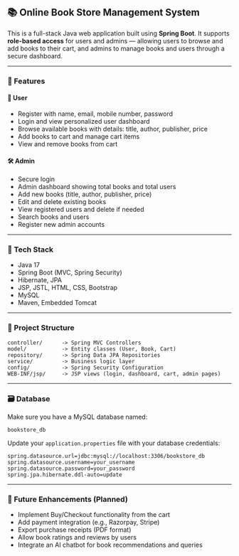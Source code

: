 ## 📚 Online Book Store Management System

This is a full-stack Java web application built using **Spring Boot**. It supports **role-based access** for users and admins — allowing users to browse and add books to their cart, and admins to manage books and users through a secure dashboard.

---

### 🎯 Features

#### 👤 User

- Register with name, email, mobile number, password  
- Login and view personalized user dashboard  
- Browse available books with details: title, author, publisher, price  
- Add books to cart and manage cart items  
- View and remove books from cart  

#### 🛠️ Admin

- Secure login  
- Admin dashboard showing total books and total users  
- Add new books (title, author, publisher, price)  
- Edit and delete existing books  
- View registered users and delete if needed  
- Search books and users  
- Register new admin accounts  

---

### 🧱 Tech Stack

- Java 17  
- Spring Boot (MVC, Spring Security)  
- Hibernate, JPA  
- JSP, JSTL, HTML, CSS, Bootstrap  
- MySQL  
- Maven, Embedded Tomcat  

---

### 📁 Project Structure

```
controller/      -> Spring MVC Controllers  
model/           -> Entity classes (User, Book, Cart)  
repository/      -> Spring Data JPA Repositories  
service/         -> Business logic layer  
config/          -> Spring Security Configuration  
WEB-INF/jsp/     -> JSP views (login, dashboard, cart, admin pages)  
```

---

### 🗃️ Database

Make sure you have a MySQL database named:

```
bookstore_db
```

Update your `application.properties` file with your database credentials:

```properties
spring.datasource.url=jdbc:mysql://localhost:3306/bookstore_db  
spring.datasource.username=your_username  
spring.datasource.password=your_password  
spring.jpa.hibernate.ddl-auto=update  
```

---

### 🚀 Future Enhancements (Planned)

- Implement Buy/Checkout functionality from the cart  
- Add payment integration (e.g., Razorpay, Stripe)  
- Export purchase receipts (PDF format)  
- Allow book ratings and reviews by users  
- Integrate an AI chatbot for book recommendations and queries  
